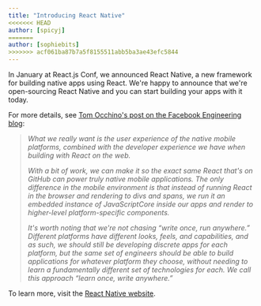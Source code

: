 ```yaml
---
title: "Introducing React Native"
<<<<<<< HEAD
author: [spicyj]
=======
author: [sophiebits]
>>>>>>> acf061ba87b7a5f8155511abb5ba3ae43efc5844
---
```


In January at React.js Conf, we announced React Native, a new framework for building native apps using React. We're happy to announce that we're open-sourcing React Native and you can start building your apps with it today.

For more details, see [Tom Occhino's post on the Facebook Engineering blog](https://code.facebook.com/posts/1014532261909640/react-native-bringing-modern-web-techniques-to-mobile/):

> *What we really want is the user experience of the native mobile platforms, combined with the developer experience we have when building with React on the web.*
>
> *With a bit of work, we can make it so the exact same React that's on GitHub can power truly native mobile applications. The only difference in the mobile environment is that instead of running React in the browser and rendering to divs and spans, we run it an embedded instance of JavaScriptCore inside our apps and render to higher-level platform-specific components.*
>
> *It's worth noting that we're not chasing “write once, run anywhere.” Different platforms have different looks, feels, and capabilities, and as such, we should still be developing discrete apps for each platform, but the same set of engineers should be able to build applications for whatever platform they choose, without needing to learn a fundamentally different set of technologies for each. We call this approach “learn once, write anywhere.”*

To learn more, visit the [React Native website](https://facebook.github.io/react-native/).
